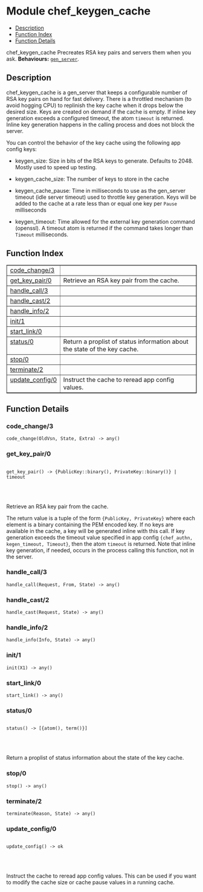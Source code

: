 

# Module chef_keygen_cache #
* [Description](#description)
* [Function Index](#index)
* [Function Details](#functions)


chef_keygen_cache Precreates RSA key pairs and servers them when you ask.
__Behaviours:__ [`gen_server`](gen_server.md).
<a name="description"></a>

## Description ##



chef_keygen_cache is a gen_server that keeps a configurable number of RSA key pairs on
hand for fast delivery. There is a throttled mechanism (to avoid hogging CPU) to
replinish the key cache when it drops below the desired size. Keys are created on demand
if the cache is empty. If inline key generation exceeds a configured timeout, the atom
`timeout` is returned. Inline key generation happens in the calling process and does not
block the server.


You can control the behavior of the key cache using the following app config keys:

* keygen_size: Size in bits of the RSA keys to generate. Defaults to 2048. Mostly used
to speed up testing.

* keygen_cache_size: The number of keys to store in the cache

* keygen_cache_pause: Time in milliseconds to use as the gen_server timeout (idle
server timeout) used to throttle key generation. Keys will be added to the cache at a
rate less than or equal one key per `Pause` milliseconds

* keygen_timeout: Time allowed for the external key generation command (openssl). A
timeout atom is returned if the command takes longer than `Timeout` milliseconds.

<a name="index"></a>

## Function Index ##


<table width="100%" border="1" cellspacing="0" cellpadding="2" summary="function index"><tr><td valign="top"><a href="#code_change-3">code_change/3</a></td><td></td></tr><tr><td valign="top"><a href="#get_key_pair-0">get_key_pair/0</a></td><td>Retrieve an RSA key pair from the cache.</td></tr><tr><td valign="top"><a href="#handle_call-3">handle_call/3</a></td><td></td></tr><tr><td valign="top"><a href="#handle_cast-2">handle_cast/2</a></td><td></td></tr><tr><td valign="top"><a href="#handle_info-2">handle_info/2</a></td><td></td></tr><tr><td valign="top"><a href="#init-1">init/1</a></td><td></td></tr><tr><td valign="top"><a href="#start_link-0">start_link/0</a></td><td></td></tr><tr><td valign="top"><a href="#status-0">status/0</a></td><td>Return a proplist of status information about the state of the key cache.</td></tr><tr><td valign="top"><a href="#stop-0">stop/0</a></td><td></td></tr><tr><td valign="top"><a href="#terminate-2">terminate/2</a></td><td></td></tr><tr><td valign="top"><a href="#update_config-0">update_config/0</a></td><td>Instruct the cache to reread app config values.</td></tr></table>


<a name="functions"></a>

## Function Details ##

<a name="code_change-3"></a>

### code_change/3 ###

`code_change(OldVsn, State, Extra) -> any()`


<a name="get_key_pair-0"></a>

### get_key_pair/0 ###


<pre><code>
get_key_pair() -&gt; {PublicKey::binary(), PrivateKey::binary()} | timeout
</code></pre>

<br></br>



Retrieve an RSA key pair from the cache.


The return value is a tuple of the form `{PublicKey, PrivateKey}` where each element is a
binary containing the PEM encoded key. If no keys are available in the cache, a key will
be generated inline with this call. If key generation exceeds the timeout value specified
in app config `{chef_authn, kegen_timeout, Timeout}`, then the atom `timeout` is
returned. Note that inline key generation, if needed, occurs in the process calling this
function, not in the server.

<a name="handle_call-3"></a>

### handle_call/3 ###

`handle_call(Request, From, State) -> any()`


<a name="handle_cast-2"></a>

### handle_cast/2 ###

`handle_cast(Request, State) -> any()`


<a name="handle_info-2"></a>

### handle_info/2 ###

`handle_info(Info, State) -> any()`


<a name="init-1"></a>

### init/1 ###

`init(X1) -> any()`


<a name="start_link-0"></a>

### start_link/0 ###

`start_link() -> any()`


<a name="status-0"></a>

### status/0 ###


<pre><code>
status() -&gt; [{atom(), term()}]
</code></pre>

<br></br>


Return a proplist of status information about the state of the key cache.
<a name="stop-0"></a>

### stop/0 ###

`stop() -> any()`


<a name="terminate-2"></a>

### terminate/2 ###

`terminate(Reason, State) -> any()`


<a name="update_config-0"></a>

### update_config/0 ###


<pre><code>
update_config() -&gt; ok
</code></pre>

<br></br>


Instruct the cache to reread app config values. This can be used if you want to
modify the cache size or cache pause values in a running cache.
